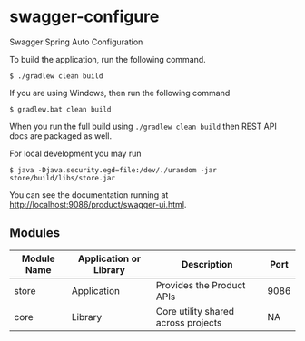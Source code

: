 # swagger-configure
Swagger Spring Auto Configuration

To build the application, run the following command.

```
$ ./gradlew clean build
```

If you are using Windows, then run the following command

```
$ gradlew.bat clean build
```

When you run the full build using `./gradlew clean build` then REST API docs are packaged as well.

For local development you may run

```
$ java -Djava.security.egd=file:/dev/./urandom -jar store/build/libs/store.jar
```

You can see the documentation running at [http://localhost:9086/product/swagger-ui.html](http://localhost:9086/product/swagger-ui.html).

## Modules

| Module Name      | Application or Library | Description                                      | Port |
| ---------------- | ---------------------- | ------------------------------------------------ | ---- |
| store            | Application            | Provides the Product APIs                        | 9086 |
| core             | Library                | Core utility shared across projects              | NA   |
